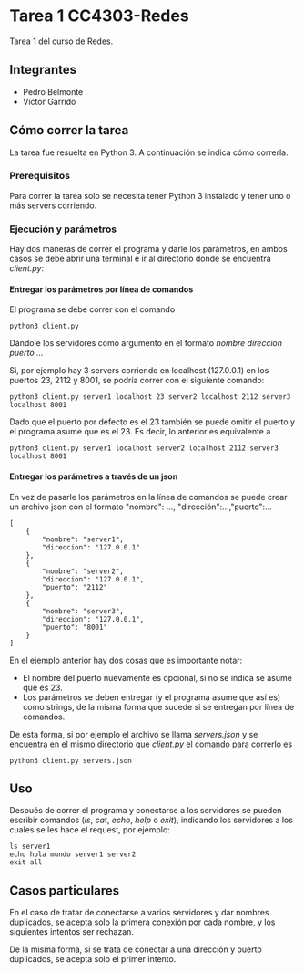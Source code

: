 # Tarea 1 CC4303-Redes

Tarea 1 del curso de Redes.

## Integrantes

* Pedro Belmonte
* Víctor Garrido

## Cómo correr la tarea

La tarea fue resuelta en Python 3. A continuación se indica cómo correrla.

### Prerequisitos

Para correr la tarea solo se necesita tener Python 3 instalado y tener uno o más servers corriendo.

### Ejecución y parámetros

Hay dos maneras de correr el programa y darle los parámetros, en ambos casos se debe abrir una terminal e ir al directorio donde se encuentra *client.py*:

#### Entregar los parámetros por línea de comandos

El programa se debe correr con el comando

```
python3 client.py
```

Dándole los servidores como argumento en el formato *nombre direccion puerto ...*

Si, por ejemplo hay 3 servers corriendo en localhost (127.0.0.1) en los puertos 23, 2112 y 8001, se podría correr con el siguiente comando:

```
python3 client.py server1 localhost 23 server2 localhost 2112 server3 localhost 8001
```

Dado que el puerto por defecto es el 23 también se puede omitir el puerto y el programa asume que es el 23. Es decir, lo anterior es equivalente a

```
python3 client.py server1 localhost server2 localhost 2112 server3 localhost 8001
```

#### Entregar los parámetros a través de un json

En vez de pasarle los parámetros en la línea de comandos se puede crear un archivo json con el formato "nombre": ...,
"dirección":...,"puerto":...

```
[
	{
		"nombre": "server1",
		"direccion": "127.0.0.1"
	},
	{
		"nombre": "server2",
		"direccion": "127.0.0.1",
		"puerto": "2112"
	},
	{
		"nombre": "server3",
		"direccion": "127.0.0.1",
		"puerto": "8001"
	}
]
```

En el ejemplo anterior hay dos cosas que es importante notar:

* El nombre del puerto nuevamente es opcional, si no se indica se asume que es 23.
* Los parámetros se deben entregar (y el programa asume que así es) como strings, de la misma forma que sucede si se entregan por línea de comandos.

De esta forma, si por ejemplo el archivo se llama *servers.json* y se encuentra en el mismo directorio que *client.py* el comando para correrlo es

```
python3 client.py servers.json
```

## Uso

Después de correr el programa y conectarse a los servidores se pueden escribir comandos (*ls*, *cat*, *echo*, *help* o *exit*), indicando los servidores a los cuales se les hace el request, por ejemplo:

```
ls server1
echo hola mundo server1 server2
exit all
```

## Casos particulares

En el caso de tratar de conectarse a varios servidores y dar nombres duplicados, se acepta solo la primera conexión por cada nombre, y los siguientes intentos ser rechazan.

De la misma forma, si se trata de conectar a una dirección y puerto duplicados, se acepta solo el primer intento.
